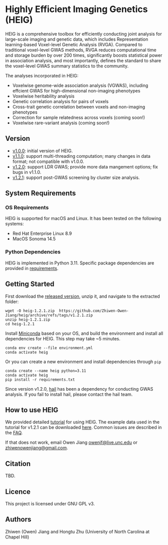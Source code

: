 # Highly Efficient Imaging Genetics (HEIG)
HEIG is a comprehensive toolbox for efficiently conducting joint analysis for large-scale imaging and genetic data, which includes Representation learning-based Voxel-level Genetic Analysis (RVGA). Compared to traditional voxel-level GWAS methods, RVGA reduces computational time and storage burden by over 200 times, significantly boosts statistical power in association analysis, and most importantly, defines the standard to share the voxel-level GWAS summary statistics to the community. 

The analyses incorporated in HEIG:
- Voxelwise genome-wide association analysis (VGWAS), including effcient GWAS for high-dimensional non-imaging phenotypes
- Voxelwise heritability analysis
- Genetic correlation analysis for pairs of voxels
- Cross-trait genetic correlation between voxels and non-imaging phenotypes
- Correction for sample relatedness across voxels (coming soon!)
- Voxelwise rare-variant analysis (coming soon!)

## Version
- [v1.0.0](https://github.com/Zhiwen-Owen-Jiang/heig/releases/tag/v1.0.0): initial version of HEIG.
- [v1.1.0](https://github.com/Zhiwen-Owen-Jiang/heig/releases/tag/v1.1.0): support multi-threading computation; many changes in data format; not compatible with v1.0.0.
- [v1.2.0](https://github.com/Zhiwen-Owen-Jiang/heig/releases/tag/v1.2.0): support LDR GWAS; provide more data mangement options; fix bugs in v1.1.0.
- [v1.2.1](https://github.com/Zhiwen-Owen-Jiang/heig/releases/tag/v1.2.1): support post-GWAS screening by cluster size analysis.

## System Requirements
### OS Requirements
HEIG is supported for macOS and Linux. It has been tested on the following systems:
- Red Hat Enterprise Linux 8.9
- MacOS Sonoma 14.5

### Python Dependencies
HEIG is implemented in Python 3.11. Specific package dependencies are provided in [requirements](https://github.com/Zhiwen-Owen-Jiang/heig/blob/pub/requirements.txt).

## Getting Started
First download the [released version](https://github.com/Zhiwen-Owen-Jiang/heig/releases/tag/v1.2.1), unzip it, and navigate to the extracted folder:
```
wget -O heig-1.2.1.zip  https://github.com/Zhiwen-Owen-Jiang/heig/archive/refs/tags/v1.2.1.zip
unzip heig-1.2.1.zip
cd heig-1.2.1
```
Install [Miniconda](https://docs.anaconda.com/free/miniconda/miniconda-install/) based on your OS, and build the environment and install all dependencies for HEIG. This step may take ~5 minutes.
```
conda env create --file environment.yml
conda activate heig
```
Or you can create a new environment and install dependencies through `pip`
```
conda create --name heig python=3.11
conda activate heig
pip install -r requirements.txt
```
Since version v1.2.0, [hail](https://hail.is) has been a dependency for conducting GWAS analysis. If you fail to install hail, please contact the hail team.


## How to use HEIG
We provided detailed [tutorial](https://github.com/Zhiwen-Owen-Jiang/heig/wiki) for using HEIG. The example data used in the tutorial for v1.2.1 can be downloaded [here](https://zenodo.org/records/14214075). Common issues are described in the [FAQ](https://github.com/Zhiwen-Owen-Jiang/heig/wiki/FAQ).

If that does not work, email Owen Jiang <owenjf@live.unc.edu> or <zhiwenowenjiang@gmail.com>.

## Citation
TBD.

## Licence
This project is licensed under GNU GPL v3.

## Authors
Zhiwen (Owen) Jiang and Hongtu Zhu (University of North Carolina at Chapel Hill)
